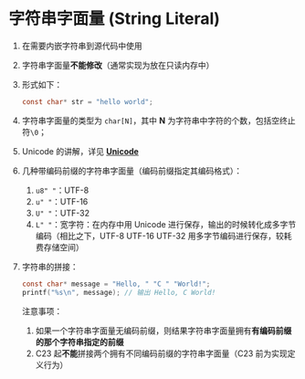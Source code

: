 # 字符串字面量 (String Literal)

1. 在需要内嵌字符串到源代码中使用

2. 字符串字面量**不能修改**（通常实现为放在只读内存中）

3. 形式如下：

   ```c
   const char* str = "hello world";
   ```

4. 字符串字面量的类型为 `char[N]`，其中 **N** 为字符串中字符的个数，包括空终止符`\0`；
5. Unicode 的讲解，详见 **[Unicode](/教程/番外/2_Unicode.md)**
6. 几种带编码前缀的字符串字面量（编码前缀指定其编码格式）：
   1. `u8" "`：UTF-8
   2. `u" "`：UTF-16
   3. `U" "`：UTF-32
   4. `L" "`：宽字符：在内存中用 Unicode 进行保存，输出的时候转化成多字节编码（相比之下，UTF-8 UTF-16
      UTF-32 用多字节编码进行保存，较耗费存储空间）
7. 字符串的拼接：

   ```c
   const char* message = "Hello, " "C " "World!";
   printf("%s\n", message); // 输出 Hello, C World!
   ```

   注意事项：
   1. 如果一个字符串字面量无编码前缀，则结果字符串字面量拥有**有编码前缀的那个字符串指定的前缀**
   2. C23 起**不能**拼接两个拥有不同编码前缀的字符串字面量（C23 前为实现定义行为）
